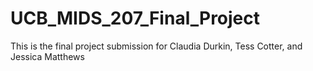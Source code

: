 # UCB_MIDS_207_Final_Project
This is the final project submission for Claudia Durkin, Tess Cotter, and Jessica Matthews
